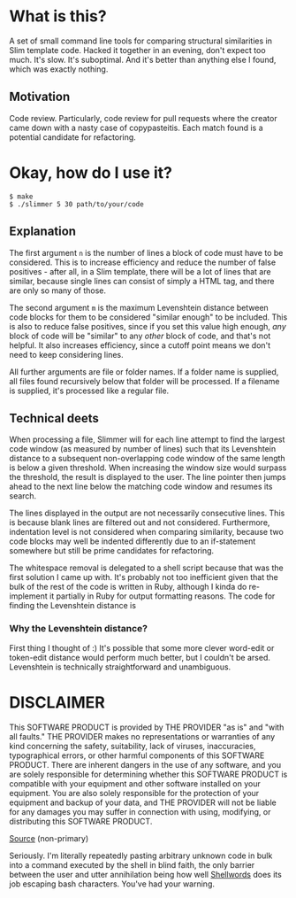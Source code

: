 # What is this?

A set of small command line tools for comparing structural similarities in Slim template code. Hacked it together in an evening, don't expect too much. It's slow. It's suboptimal. And it's better than anything else I found, which was exactly nothing.

## Motivation

Code review. Particularly, code review for pull requests where the creator came down with a nasty case of copypasteitis. Each match found is a potential candidate for refactoring.

# Okay, how do I use it?

```
$ make
$ ./slimmer 5 30 path/to/your/code
```

## Explanation

The first argument `n` is the number of lines a block of code must have to be considered. This is to increase efficiency and reduce the number of false positives - after all, in a Slim template, there will be a lot of lines that are similar, because single lines can consist of simply a HTML tag, and there are only so many of those.

The second argument `m` is the maximum Levenshtein distance between code blocks for them to be considered "similar enough" to be included. This is also to reduce false positives, since if you set this value high enough, _any_ block of code will be "similar" to any _other_ block of code, and that's not helpful. It also increases efficiency, since a cutoff point means we don't need to keep considering lines.

All further arguments are file or folder names. If a folder name is supplied, all files found recursively below that folder will be processed. If a filename is supplied, it's processed like a regular file.

## Technical deets

When processing a file, Slimmer will for each line attempt to find the largest code window (as measured by number of lines) such that its Levenshtein distance to a subsequent non-overlapping code window of the same length is below a given threshold. When increasing the window size would surpass the threshold, the result is displayed to the user. The line pointer then jumps ahead to the next line below the matching code window and resumes its search.

The lines displayed in the output are not necessarily consecutive lines. This is because blank lines are filtered out and not considered. Furthermore, indentation level is not considered when comparing similarity, because two code blocks may well be indented differently due to an if-statement somewhere but still be prime candidates for refactoring.

The whitespace removal is delegated to a shell script because that was the first solution I came up with. It's probably not too inefficient given that the bulk of the rest of the code is written in Ruby, although I kinda do re-implement it partially in Ruby for output formatting reasons. The code for finding the Levenshtein distance is

### Why the Levenshtein distance?

First thing I thought of :) It's possible that some more clever word-edit or token-edit distance would perform much better, but I couldn't be arsed. Levenshtein is technically straightforward and unambiguous.

# DISCLAIMER

This SOFTWARE PRODUCT is provided by THE PROVIDER "as is" and "with all faults." THE PROVIDER makes no representations or warranties of any kind concerning the safety, suitability, lack of viruses, inaccuracies, typographical errors, or other harmful components of this SOFTWARE PRODUCT. There are inherent dangers in the use of any software, and you are solely responsible for determining whether this SOFTWARE PRODUCT is compatible with your equipment and other software installed on your equipment. You are also solely responsible for the protection of your equipment and backup of your data, and THE PROVIDER will not be liable for any damages you may suffer in connection with using, modifying, or distributing this SOFTWARE PRODUCT.

[Source](https://www.javaworld.com/article/2073149/software-disclaimer.html) (non-primary)

Seriously. I'm literally repeatedly pasting arbitrary unknown code in bulk into a command executed by the shell in blind faith, the only barrier between the user and utter annihilation being how well [Shellwords](https://ruby-doc.org/stdlib-2.5.1/libdoc/shellwords/rdoc/Shellwords.html#method-c-escape) does its job escaping bash characters. You've had your warning.
